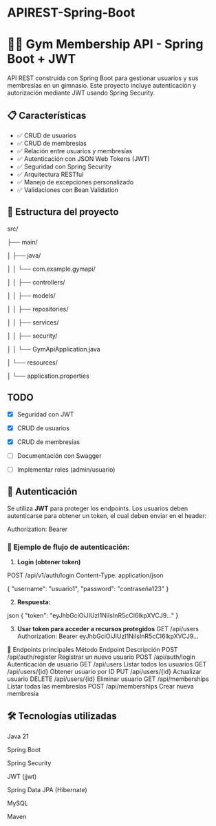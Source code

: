 # APIREST-Spring-Boot

# 🏋️‍♂️ Gym Membership API - Spring Boot + JWT

API REST construida con Spring Boot para gestionar usuarios y sus membresías en un gimnasio. Este proyecto incluye autenticación y autorización mediante JWT usando Spring Security.

## 📋 Características

- ✅ CRUD de usuarios
- ✅ CRUD de membresías
- ✅ Relación entre usuarios y membresías
- ✅ Autenticación con JSON Web Tokens (JWT)
- ✅ Seguridad con Spring Security
- ✅ Arquitectura RESTful
- ✅ Manejo de excepciones personalizado
- ✅ Validaciones con Bean Validation



## 📂 Estructura del proyecto
src/

├── main/

│   ├── java/

│   │   └── com.example.gymapi/

│   │       ├── controllers/

│   │       ├── models/

│   │       ├── repositories/

│   │       ├── services/

│   │       ├── security/

│   │       └── GymApiApplication.java

│   └── resources/

│       └── application.properties


## TODO 
- [x] Seguridad con JWT  
- [x] CRUD de usuarios  
- [x] CRUD de membresías  
- [ ] Documentación con Swagger  
- [ ] Implementar roles (admin/usuario)  


## 🔐 Autenticación

Se utiliza **JWT** para proteger los endpoints. Los usuarios deben autenticarse para obtener un token, el cual deben enviar en el header:


Authorization: Bearer <token>

### 🔑 Ejemplo de flujo de autenticación:

1. **Login (obtener token)**

POST /api/v1/auth/login Content-Type: application/json

{
 "username": "usuario1",
 "password": "contraseña123" 
}


2. **Respuesta:**

json
{
  "token": "eyJhbGciOiJIUzI1NiIsInR5cCI6IkpXVCJ9..."
}

3. **Usar token para acceder a recursos protegidos**
GET /api/users
Authorization: Bearer eyJhbGciOiJIUzI1NiIsInR5cCI6IkpXVCJ9...

🧪 Endpoints principales
Método	Endpoint	Descripción
POST	/api/auth/register	Registrar un nuevo usuario
POST	/api/auth/login	Autenticación de usuario
GET	/api/users	Listar todos los usuarios
GET	/api/users/{id}	Obtener usuario por ID
PUT	/api/users/{id}	Actualizar usuario
DELETE	/api/users/{id}	Eliminar usuario
GET	/api/memberships	Listar todas las membresías
POST	/api/memberships	Crear nueva membresía


## 🛠️ Tecnologías utilizadas
Java 21

Spring Boot

Spring Security

JWT (jjwt)

Spring Data JPA (Hibernate)

MySQL

Maven

